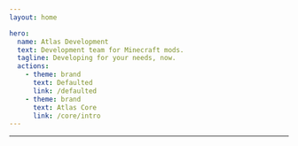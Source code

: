 ```yaml
---
layout: home

hero:
  name: Atlas Development
  text: Development team for Minecraft mods.
  tagline: Developing for your needs, now.
  actions:
    - theme: brand
      text: Defaulted
      link: /defaulted
    - theme: brand
      text: Atlas Core
      link: /core/intro
---
```


***

<script setup>
import { data as posts } from './blog/blog.data.js'
</script>

<template>
  <h1>Updates & Development Progress</h1>
  <hr>
  <ul>
    <li v-for="post of posts">
      <a :href="post.url">{{ post.frontmatter.title }}</a>
      <span style="font-size: 16px;"> by {{ post.frontmatter.author }}</span>
      <br>
      <span style="font-size: 22px;">{{ post.frontmatter.desc }}</span>
    </li>
  </ul>
</template>

